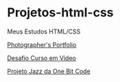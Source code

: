 # Projetos-html-css
 Meus Estudos HTML/CSS

 <a href="https://nonakonder.github.io/Projetos-html-css/Photo-portfolio/index.html">Photographer's Portfolio</a>

 <a href="https://nonakonder.github.io/Projetos-html-css/Exercicio-CursoEmVideo/index.html">Desafio Curso em Video</a>

<a href="https://nonakonder.github.io/Projetos-html-css/Project-Jazz-One-Bit-Code/index.html">Projeto Jazz da One Bit Code</a>

